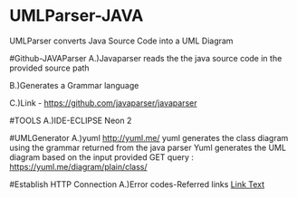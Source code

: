 # UMLParser-JAVA
UMLParser converts Java Source Code into a UML Diagram

#Github-JAVAParser
A.)Javaparser reads the the java source code in the provided source path 
                              
B.)Generates a Grammar language

C.)Link - https://github.com/javaparser/javaparser


#TOOLS
A.)IDE-ECLIPSE Neon 2

#UMLGenerator
A.)yuml
http://yuml.me/
yuml generates the class diagram using the grammar returned from the java parser
Yuml generates the UML diagram based on the input provided
GET query : https://yuml.me/diagram/plain/class/

#Establish HTTP Connection
A.)Error codes-Referred links
[Link Text](https://en.wikipedia.org/wiki/List_of_HTTP_status_codes)
